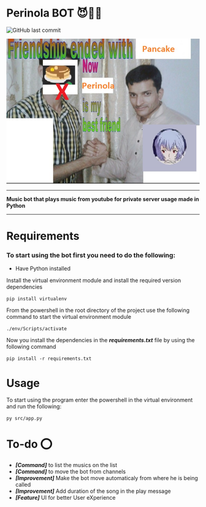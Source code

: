 # Perinola BOT 😈🎵🎶

![GitHub last commit](https://img.shields.io/github/last-commit/noralgorithm/perinola-bot)

<img src='img.jpg'>

****
**Music bot that plays music from youtube for private server usage made in Python**
****

# Requirements

### To start using the bot first you need to do the following:

- Have Python installed

Install the virtual environment module and install the required version dependencies
```
pip install virtualenv
```

From the powershell in the root directory of the project use the following command to start the virtual environment module
```
./env/Scripts/activate
```
Now you install the dependencies in the ***requirements.txt*** file by using the following command
```
pip install -r requirements.txt
```

# Usage

To start using the program enter the powershell in the virtual environment and run the following:

```
py src/app.py
```

# To-do ⭕

- ***[Command]*** to list the musics on the list
- ***[Command]*** to move the bot from channels
- ***[Improvement]*** Make the bot move automaticaly from where he is being called
- ***[Improvement]*** Add duration of the song in the play message
- ***[Feature]*** UI for better User eXperience